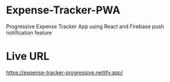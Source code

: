 # Expense-Tracker-PWA

Progressive Expense Tracker App using React and Firebase push notification feature

# Live URL

https://expense-tracker-progressive.netlify.app/
